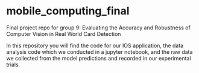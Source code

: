 # mobile_computing_final
Final project repo for group 9: Evaluating the Accuracy and Robustness of Computer Vision in Real World Card Detection

In this repository you will find the code for our IOS application, the data analysis code which we conducted in a jupyter notebook, and the raw data we collected from the model predictions and recorded in our experimental trials.
